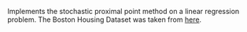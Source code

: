 

Implements the stochastic proximal point method on a linear regression problem.
The Boston Housing Dataset was taken from [here](https://www.cs.toronto.edu/~delve/data/boston/bostonDetail.html).
